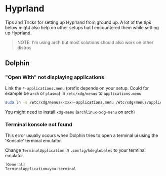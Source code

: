 # Hyprland

Tips and Tricks for setting up Hyprland from ground up. A lot of the tips below might also help on other setups but I encountered them while setting up Hyprland.

> NOTE: I'm using arch but most solutions should also work on other distros

## Dolphin

### "Open With" not displaying applications

Link the `*-applications.menu` (prefix depends on your setup. Could for example be `arch` or `plasma`) in `/etc/xdg/menus` to `applications.menu`

```bash
sudo ln -s /etc/xdg/menus/<xxx>-applications.menu /etc/xdg/menus/applications.menu
```

You might need to install `xdg-menu` (`archlinux-xdg-menu` on arch)

### Terminal konsole not found

This error usually occurs when Dolphin tries to open a terminal ui using the 'Konsole' terminal emulator.

Change `TerminalApplication` in `.config/kdeglobales` to your terminal emulator

```
[General]
TerminalApplication=you-terminal
```
